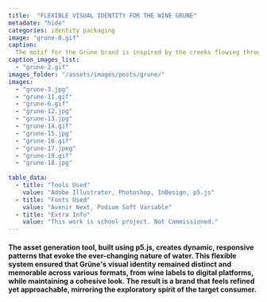 ```yaml
---
title:  "FLEXIBLE VISUAL IDENTITY FOR THE WINE GRUNE"
metadate: "hide"
categories: identity packaging
image: "grune-0.gif"
caption: 
  The motif for the Grüne brand is inspired by the creeks flowing through Baden’s valleys, with strips of lines mimicking sunlight flickering on the water. The challenge was to design a brand that appeals to a niche audience—early 30’s wine consumers who are exploring new options in the $30-50 AUD range, with a modern-looking wine label.
caption_images_list: 
  - "grune-2.gif"
images_folder: "/assets/images/posts/grune/"
images:
  - "grune-3.jpg"
  - "grune-11.gif"
  - "grune-6.gif"
  - "grune-12.jpg"
  - "grune-13.jpg"
  - "grune-14.gif"
  - "grune-15.jpg"
  - "grune-16.gif"
  - "grune-17.jpeg"
  - "grune-19.gif"
  - "grune-18.jpg"
  
table_data:
  - title: "Tools Used"
    value: "Adobe Illustrator, Photoshop, InDesign, p5.js"
  - title: "Fonts Used"
    value: "Avenir Next, Podium Soft Variable"
  - title: "Extra Info"
    value: "This work is school project. Not Commissioned." 
---
```

#### The asset generation tool, built using p5.js, creates dynamic, responsive patterns that evoke the ever-changing nature of water. This flexible system ensured that Grüne's visual identity remained distinct and memorable across various formats, from wine labels to digital platforms, while maintaining a cohesive look. The result is a brand that feels refined yet approachable, mirroring the exploratory spirit of the target consumer.

<!--
<br>
↳ A flexible visual identity adapts to different aspect ratios while maintaining a consistentcy.
<br>
↳ Pistachio color is used appropriately throughout the graphics as an accent.
<br>
↳ A coaster was created using an abstract cow shape variation, incorporating traditional Italian pattern elements.
<br>
↳ For the campaign, G’ stands for Good, which connects with Australian culture: “G’day,” “G’People,” and “Great Gelato.”
<br>
↳ Merchandise was also created with the venue's heritage in mind, featuring the tagline.
-->